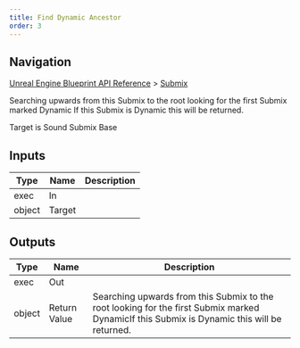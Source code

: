```yaml
---
title: Find Dynamic Ancestor
order: 3
---
```

## Navigation

[Unreal Engine Blueprint API Reference](https://dev.epicgames.com/documentation/en-us/unreal-engine/BlueprintAPI) > [Submix](https://dev.epicgames.com/documentation/en-us/unreal-engine/BlueprintAPI/Submix)

Searching upwards from this Submix to the root looking for the first Submix marked Dynamic
If this Submix is Dynamic this will be returned.

Target is Sound Submix Base

## Inputs

| Type | Name | Description |
| --- | --- | --- |
| exec | In |  |
| object | Target |  |

## Outputs

| Type | Name | Description |
| --- | --- | --- |
| exec | Out |  |
| object | Return Value | Searching upwards from this Submix to the root looking for the first Submix marked DynamicIf this Submix is Dynamic this will be returned. |
